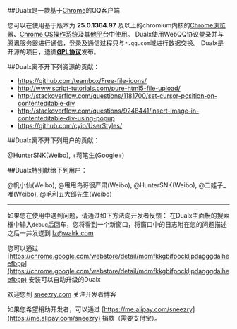 ﻿##Dualx是一款基于[Chrome](https://chrome.google.com/)的QQ客户端

您可以在使用基于版本为 **25.0.1364.97** 及以上的chromium内核的[Chrome浏览器](https://chrome.google.com/)、[Chrome OS操作系统](http://www.chromium.org/chromium-os)及[其他平台](http://www.howtogeek.com/108384/6-alternative-browsers-based-on-google-chrome/)中使用。
Dualx使用WebQQ协议登录并与腾讯服务器进行通信，登录及通信过程只与`*.qq.com`域进行数据交换。
Dualx是开源的项目，遵循[**GPL协议**](https://zh.wikipedia.org/wiki/GNU%E9%80%9A%E7%94%A8%E5%85%AC%E5%85%B1%E8%AE%B8%E5%8F%AF%E8%AF%81)发布。



##Dualx离不开下列资源的贡献：

* https://github.com/teambox/Free-file-icons/
* http://www.script-tutorials.com/pure-html5-file-upload/
* http://stackoverflow.com/questions/1181700/set-cursor-position-on-contenteditable-div
* http://stackoverflow.com/questions/9248441/insert-image-in-contenteditable-div-using-popup
* https://github.com/cyio/UserStyles/



##Dualx离不开下列用户的贡献：

@HunterSNK(Weibo), +蒋笔生(Google+)



##Dualx特别献给下列用户：

@帆小仙(Weibo), @甩甩鸟哥很严肃(Weibo), @HunterSNK(Weibo), @二娃子_唯(Weibo), @毛利五大郎先生(Weibo)

------

如果您在使用中遇到问题，请通过如下方法向开发者反馈：
在Dualx主面板的搜索框中输入`debug`后回车，您将看到一个新窗口，将窗口中的日志附在您的问题描述之后一并发送到 lz@walrk.com

您可以通过 [https://chrome.google.com/webstore/detail/mdmfkkgbifpockljpdagggdaiheefbpp](https://chrome.google.com/webstore/detail/mdmfkkgbifpockljpdagggdaiheefbpp) 安装可以自动升级的Dualx

欢迎您到 [sneezry.com](http://sneezry.com/) 关注开发者博客

如果您希望捐助开发者，可以通过 [https://me.alipay.com/sneezry](https://me.alipay.com/sneezry) 捐款（需要支付宝）。